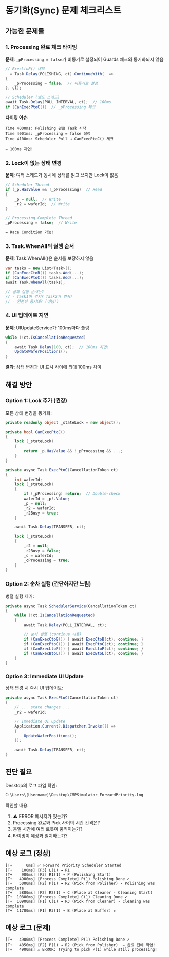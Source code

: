 # 동기화(Sync) 문제 체크리스트

## 가능한 문제들

### 1. Processing 완료 체크 타이밍

**문제**: `_pProcessing = false`가 비동기로 설정되어 Guards 체크와 동기화되지 않음

```csharp
// ExecLtoP() 내부
_ = Task.Delay(POLISHING, ct).ContinueWith(_ =>
{
    _pProcessing = false;  // 비동기로 설정
}, ct);

// Scheduler (별도 스레드)
await Task.Delay(POLL_INTERVAL, ct);  // 100ms
if (CanExecPtoC())  // _pProcessing 체크
```

**타이밍 이슈**:
```
Time 4000ms: Polishing 완료 Task 시작
Time 4001ms: _pProcessing = false 설정
Time 4100ms: Scheduler Poll → CanExecPtoC() 체크

← 100ms 지연!
```

### 2. Lock이 없는 상태 변경

**문제**: 여러 스레드가 동시에 상태를 읽고 쓰지만 Lock이 없음

```csharp
// Scheduler Thread
if (_p.HasValue && !_pProcessing)  // Read
{
    _p = null;  // Write
    _r2 = waferId;  // Write
}

// Processing Complete Thread
_pProcessing = false;  // Write

← Race Condition 가능!
```

### 3. Task.WhenAll의 실행 순서

**문제**: Task.WhenAll()은 순서를 보장하지 않음

```csharp
var tasks = new List<Task>();
if (CanExecCtoB()) tasks.Add(...);
if (CanExecPtoC()) tasks.Add(...);
await Task.WhenAll(tasks);

// 실제 실행 순서는?
// - Task1이 먼저? Task2가 먼저?
// - 완전히 동시에? (아님!)
```

### 4. UI 업데이트 지연

**문제**: UIUpdateService가 100ms마다 폴링

```csharp
while (!ct.IsCancellationRequested)
{
    await Task.Delay(100, ct);  // 100ms 지연!
    UpdateWaferPositions();
}
```

**결과**: 상태 변경과 UI 표시 사이에 최대 100ms 차이

## 해결 방안

### Option 1: Lock 추가 (권장)

모든 상태 변경을 동기화:

```csharp
private readonly object _stateLock = new object();

private bool CanExecPtoC()
{
    lock (_stateLock)
    {
        return _p.HasValue && !_pProcessing && ...;
    }
}

private async Task ExecPtoC(CancellationToken ct)
{
    int waferId;
    lock (_stateLock)
    {
        if (_pProcessing) return;  // Double-check
        waferId = _p!.Value;
        _p = null;
        _r2 = waferId;
        _r2Busy = true;
    }

    await Task.Delay(TRANSFER, ct);

    lock (_stateLock)
    {
        _r2 = null;
        _r2Busy = false;
        _c = waferId;
        _cProcessing = true;
    }
}
```

### Option 2: 순차 실행 (간단하지만 느림)

병렬 실행 제거:

```csharp
private async Task SchedulerService(CancellationToken ct)
{
    while (!ct.IsCancellationRequested)
    {
        await Task.Delay(POLL_INTERVAL, ct);

        // 순차 실행 (continue 사용)
        if (CanExecCtoB()) { await ExecCtoB(ct); continue; }
        if (CanExecPtoC()) { await ExecPtoC(ct); continue; }
        if (CanExecLtoP()) { await ExecLtoP(ct); continue; }
        if (CanExecBtoL()) { await ExecBtoL(ct); continue; }
    }
}
```

### Option 3: Immediate UI Update

상태 변경 시 즉시 UI 업데이트:

```csharp
private async Task ExecPtoC(CancellationToken ct)
{
    // ... state changes ...
    _r2 = waferId;

    // Immediate UI update
    Application.Current?.Dispatcher.Invoke(() =>
    {
        UpdateWaferPositions();
    });

    await Task.Delay(TRANSFER, ct);
}
```

## 진단 필요

Desktop의 로그 파일 확인:
```
C:\Users\[Username]\Desktop\CMPSimulator_ForwardPriority.log
```

확인할 내용:
1. ⚠️ ERROR 메시지가 있는가?
2. Processing 완료와 Pick 사이의 시간 간격은?
3. 동일 시간에 여러 로봇이 움직이는가?
4. 타이밍이 예상과 일치하는가?

## 예상 로그 (정상)

```
[T+      0ms] ✅ Forward Priority Scheduler Started
[T+    100ms] [P3] L(1) → R1
[T+    900ms] [P3] R1(1) → P (Polishing Start)
[T+   4900ms] [Process Complete] P(1) Polishing Done ✓
[T+   5000ms] [P2] P(1) → R2 (Pick from Polisher) - Polishing was complete
[T+   5800ms] [P2] R2(1) → C (Place at Cleaner - Cleaning Start)
[T+  10800ms] [Process Complete] C(1) Cleaning Done ✓
[T+  10900ms] [P1] C(1) → R3 (Pick from Cleaner) - Cleaning was complete
[T+  11700ms] [P1] R3(1) → B (Place at Buffer) ★
```

## 예상 로그 (문제)

```
[T+   4900ms] [Process Complete] P(1) Polishing Done ✓
[T+   4850ms] [P2] P(1) → R2 (Pick from Polisher)  ← 완료 전에 픽업!
[T+   4900ms] ⚠️ ERROR: Trying to pick P(1) while still processing!
```
